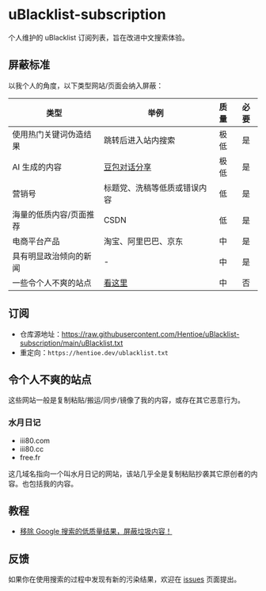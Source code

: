 # uBlacklist-subscription

个人维护的 uBlacklist 订阅列表，旨在改进中文搜索体验。

## 屏蔽标准

以我个人的角度，以下类型网站/页面会纳入屏蔽：

| 类型                    | 举例                                          | 质量 | 必要 |
| ----------------------- | --------------------------------------------- | :--: | :--: |
| 使用热门关键词伪造结果  | 跳转后进入站内搜索                            | 极低 |  是  |
| AI 生成的内容           | [豆包对话分享](https://www.ifanr.com/1587611) | 极低 |  是  |
| 营销号                  | 标题党、洗稿等低质或错误内容                  |  低  |  是  |
| 海量的低质内容/页面推荐 | CSDN                                          |  低  |  是  |
| 电商平台产品            | 淘宝、阿里巴巴、京东                          |  中  |  是  |
| 具有明显政治倾向的新闻  | -                                             |  中  |  是  |
| 一些令个人不爽的站点    | [看这里](#令个人不爽的站点)                   |  中  |  否  |

## 订阅

- 仓库源地址：<https://raw.githubusercontent.com/Hentioe/uBlacklist-subscription/main/uBlacklist.txt>
- 重定向：`https://hentioe.dev/ublacklist.txt`

## 令个人不爽的站点

这些网站一般是复制粘贴/搬运/同步/镜像了我的内容，或存在其它恶意行为。

### 水月日记

- iii80.com
- iii80.cc
- free.fr

这几域名指向一个叫水月日记的网站，该站几乎全是复制粘贴抄袭其它原创者的内容。也包括我的内容。

## 教程

- [移除 Google 搜索的低质量结果，屏蔽垃圾内容！](https://blog.hentioe.dev/posts/google-search-blacklist.html)

## 反馈

如果你在使用搜索的过程中发现有新的污染结果，欢迎在 [issues](https://github.com/Hentioe/uBlacklist-subscription/issues) 页面提出。
